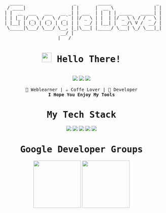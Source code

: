 <pre align="center">

   _____                   _        _____                 _                          _____                           
  / ____|                 | |      |  __ \               | |                        / ____|                          
 | |  __  ___   ___   __ _| | ___  | |  | | _____   _____| | ___  _ __   ___ _ __  | |  __ _ __ ___  _   _ _ __  ___ 
 | | |_ |/ _ \ / _ \ / _` | |/ _ \ | |  | |/ _ \ \ / / _ \ |/ _ \| '_ \ / _ \ '__| | | |_ | '__/ _ \| | | | '_ \/ __|
 | |__| | (_) | (_) | (_| | |  __/ | |__| |  __/\ V /  __/ | (_) | |_) |  __/ |    | |__| | | | (_) | |_| | |_) \__ \
  \_____|\___/ \___/ \__, |_|\___| |_____/ \___| \_/ \___|_|\___/| .__/ \___|_|     \_____|_|  \___/ \__,_| .__/|___/
                      __/ |                                      | |                                      | |        
                     |___/                                       |_|                                      |_|        
</pre>

<div align="center">
    <samp>
        <h1><img src="https://raw.githubusercontent.com/Tarikul-Islam-Anik/Animated-Fluent-Emojis/master/Emojis/Hand%20gestures/Waving%20Hand.png"
                width="30" height="30"> Hello There!</h1>
    </samp>
</div>
<br>
<div align="center">
        <img src="https://img.shields.io/badge/OS-Linux-informational?style=for-the-badge&logo=linux&logoColor=white&color=2bbc8a">
        <img src="https://img.shields.io/badge/OS-Windows-informational?style=for-the-badge&logo=windows&logoColor=white&color=2bbc8a">
        <img src="https://img.shields.io/badge/OS-Android-informational?style=for-the-badge&logo=android&logoColor=white&color=2bbc8a">
</div>
<br>

<div align="center">
    <samp>
        🔐 Weblearner | ☕️ Coffe Lover | 🌵 Developer
    </samp>
    <br>
    <samp>
        <b>I Hope You Enjoy My Tools</b>
    </samp>
</div>

<div align="center">
    <samp>
        <h1> My Tech Stack </h1>
    </samp>
</div>

<div align="center">
    <img src="https://img.shields.io/badge/-HTML5-%23E44D27?style=flat-square&logo=html5&logoColor=ffffff">
    <img src="https://img.shields.io/badge/-CSS3-%231572B6?style=flat-square&logo=css3">
    <img src="https://img.shields.io/badge/jQuery-0769AD?style=flat-square&logo=jquery&logoColor=white">
    <img src="https://img.shields.io/badge/Bootstrap-563D7C?style=flat-square&logo=bootstrap&logoColor=white">
    <img src="https://img.shields.io/badge/JavaScript-F7DF1E?style=flat-square&logo=javascript&logoColor=black">
</div>

<div align="center">
    <samp>
        <h1>Google Developer Groups</h1>
    </samp>
</div>

<div align="center">
    <img src="https://github-readme-stats.vercel.app/api?username=googledevgroups&show_icons=true&theme=dracula&bg_color=00000000&title_color=006eff&hide_border=true"
        height="150">
    <img src="https://github-readme-stats.vercel.app/api/top-langs/?username=googledevgroups&show_icons=true&theme=dracula&bg_color=00000000&title_color=006eff&hide_border=true"
        height="150">
</div>
